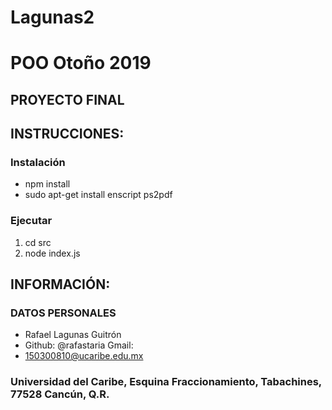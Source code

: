 # Lagunas2

# POO Otoño 2019

## PROYECTO FINAL

## INSTRUCCIONES:

### Instalación

- npm install
- sudo apt-get install enscript ps2pdf

### Ejecutar

1. cd src
2. node index.js

## INFORMACIÓN:

### DATOS PERSONALES

- Rafael Lagunas Guitrón
- Github: @rafastaria Gmail:
- 150300810@ucaribe.edu.mx
  &nbsp;

### Universidad del Caribe, Esquina Fraccionamiento, Tabachines, 77528 Cancún, Q.R.

